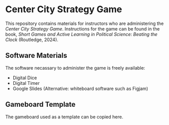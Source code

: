 # Center City Strategy Game

This repository contains materials for instructors who are administering the _Center City Strategy Game_. Instructions for the game can be found in the book, _Short Games and Active Learning in Political Science: Beating the Clock_ (Routledge, 2024).

## Software Materials

The software necassary to administer the game is freely available:

* Digital Dice
* Digital Timer
* Google Slides (Alternative: whiteboard software such as Figjam)

## Gameboard Template

The gameboard used as a template can be copied here.
